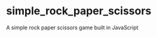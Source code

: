 simple_rock_paper_scissors
==========================

A simple rock paper scissors game built in JavaScript
